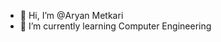 - 👋 Hi, I’m @Aryan Metkari
- 🌱 I’m currently learning Computer Engineering


<!---
AryanMetkari/AryanMetkari is a ✨ special ✨ repository because its `README.md` (this file) appears on your GitHub profile.
You can click the Preview link to take a look at your changes.
--->
